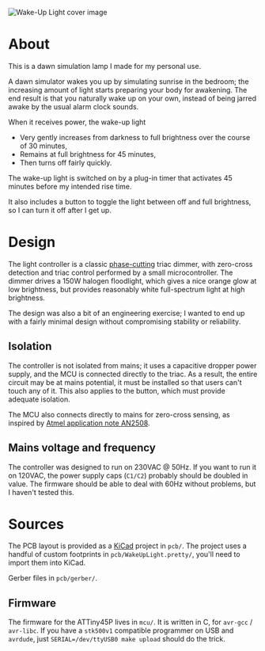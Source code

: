 ![Wake-Up Light cover image](https://moreaux.nl/projects/wake-up-light/github.png)

# About

This is a dawn simulation lamp I made for my personal use.

A dawn simulator wakes you up by simulating sunrise in the bedroom; the increasing amount of light starts preparing your body for awakening.
The end result is that you naturally wake up on your own, instead of being jarred awake by the usual alarm clock sounds.

When it receives power, the wake-up light

 - Very gently increases from darkness to full brightness over the course of 30 minutes,
 - Remains at full brightness for 45 minutes,
 - Then turns off fairly quickly.

The wake-up light is switched on by a plug-in timer that activates 45 minutes before my intended rise time.

It also includes a button to toggle the light between off and full brightness, so I can turn it off after I get up.



# Design

The light controller is a classic [phase-cutting](https://en.wikipedia.org/wiki/Phase-fired_controller) triac dimmer, with zero-cross detection and triac control performed by a small microcontroller.
The dimmer drives a 150W halogen floodlight, which gives a nice orange glow at low brightness, but provides reasonably white full-spectrum light at high brightness.

The design was also a bit of an engineering exercise; I wanted to end up with a fairly minimal design without compromising stability or reliability.



## Isolation

The controller is not isolated from mains; it uses a capacitive dropper power supply, and the MCU is connected directly to the triac.
As a result, the entire circuit may be at mains potential, it must be installed so that users can't touch any of it.
This also applies to the button, which must provide adequate isolation.

The MCU also connects directly to mains for zero-cross sensing, as inspired by [Atmel application note AN2508](https://ww1.microchip.com/downloads/en/Appnotes/Atmel-2508-Zero-Cross-Detector_ApplicationNote_AVR182.pdf).


## Mains voltage and frequency

The controller was designed to run on 230VAC @ 50Hz.
If you want to run it on 120VAC, the power supply caps (`C1/C2`) probably should be doubled in value.
The firmware should be able to deal with 60Hz without problems, but I haven't tested this.


# Sources

The PCB layout is provided as a [KiCad](https://www.kicad.org/) project in `pcb/`.
The project uses a handful of custom footprints in `pcb/WakeUpLight.pretty/`, you'll need to import them into KiCad.

Gerber files in `pcb/gerber/`.

## Firmware

The firmware for the ATTiny45P lives in `mcu/`.
It is written in C, for `avr-gcc` / `avr-libc`.
If you have a `stk500v1` compatible programmer on USB and `avrdude`, just `SERIAL=/dev/ttyUSB0 make upload` should do the trick.
